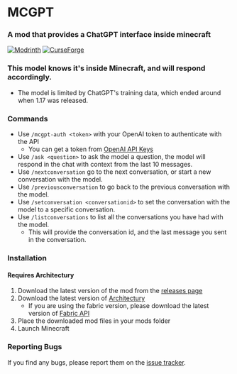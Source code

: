 MCGPT
================
### A mod that provides a ChatGPT interface inside minecraft

[![Modrinth](https://img.shields.io/modrinth/dt/mcchatgpt?color=00AF5C&label=downloads&logo=modrinth)](https://modrinth.com/mod/mcchatgpt)
[![CurseForge](https://cf.way2muchnoise.eu/full_835315_downloads.svg)](https://curseforge.com/minecraft/mc-mods/mcchatgpt)

### This model knows it's inside Minecraft, and will respond accordingly.
- The model is limited by ChatGPT's training data, which ended around when 1.17 was released.

### Commands
- Use `/mcgpt-auth <token>` with your OpenAI token to authenticate with the API
  - You can get a token from [OpenAI API Keys](https://platform.openai.com/account/api-keys)
- Use `/ask <question>` to ask the model a question, the model will respond in the chat with context from the last 10 messages.
- Use `/nextconversation` go to the next conversation, or start a new conversation with the model.
- Use `/previousconversation` to go back to the previous conversation with the model.
- Use `/setconversation <conversationid>` to set the conversation with the model to a specific conversation.
- Use `/listconversations` to list all the conversations you have had with the model.
  - This will provide the conversation id, and the last message you sent in the conversation.

### Installation
#### Requires Architectury
1. Download the latest version of the mod from the [releases page](https://www.curseforge.com/minecraft/mc-mods/mc-chat-gpt/files)
2. Download the latest version of [Architectury](https://www.curseforge.com/minecraft/mc-mods/architectury)
   - If you are using the fabric version, please download the latest version of [Fabric API](https://www.curseforge.com/minecraft/mc-mods/fabric-api)
3. Place the downloaded mod files in your mods folder
4. Launch Minecraft

### Reporting Bugs
If you find any bugs, please report them on the [issue tracker](https://github.com/Benjamin-Norton/MCGPT/issues).